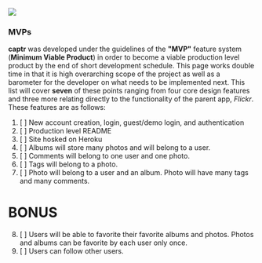 ![](https://cdn-images-1.medium.com/max/1600/1*eKm3lAgqQiCavFVewE8f6Q.png)

### MVPs

**captr** was developed  under the guidelines of the **"MVP"** feature system (__Minimum Viable Product__) in order to become a viable production level product by the end of short development schedule. This page works double time in that it is high overarching scope of the project as well as a barometer for the developer on what needs to be implemented next. This list will cover **seven** of these points ranging from four core design features and three more relating directly to the functionality of the parent app, _Flickr_. These features are as follows:

1. [ ] New account creation, login, guest/demo login, and authentication
2. [ ] Production level README
3. [ ] Site hosked on Heroku
4. [ ] Albums will store many photos and will belong to a user.
5. [ ] Comments will belong to one user and one photo.
6. [ ] Tags will belong to a photo.
7. [ ] Photo will belong to a user and an album. Photo will have many tags and many comments.

# **BONUS**
8. [ ] Users will be able to favorite their favorite albums and photos. Photos and albums can be favorite by each user only once.
9. [ ] Users can follow other users.
